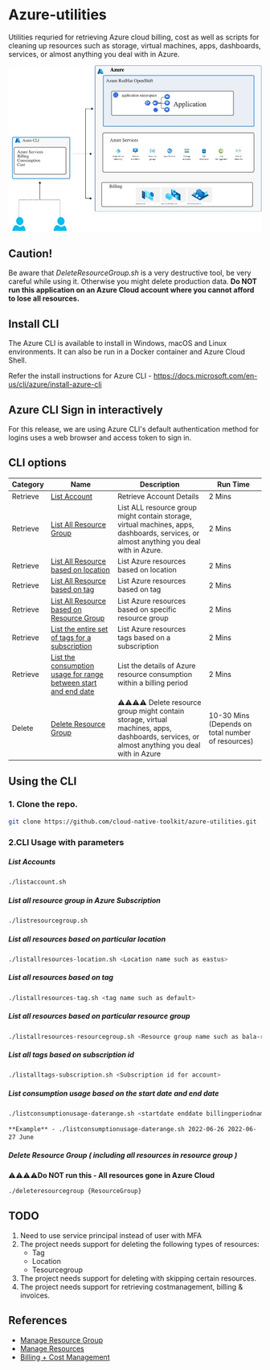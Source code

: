 # Azure-utilities
Utilities requried for retrieving Azure cloud billing, cost as well as scripts for cleaning up resources such as storage, virtual machines, apps, dashboards, services, or almost anything you deal with in Azure.

![Azure Cloud CLI](images/Azure-CLI-Azure%20-%20CLI.jpg)

## Caution!

Be aware that *DeleteResourceGroup.sh* is a very destructive tool, be very careful while using it. Otherwise you might delete production data. **Do NOT run this application on an Azure Cloud account where you cannot afford to lose all resources.**

## Install CLI 

The Azure CLI is available to install in Windows, macOS and Linux environments. It can also be run in a Docker container and Azure Cloud Shell.

Refer the install instructions for Azure CLI - https://docs.microsoft.com/en-us/cli/azure/install-azure-cli

## Azure CLI Sign in interactively
For this release, we are using Azure CLI's default authentication method for logins uses a web browser and access token to sign in.


## CLI options

| Category | Name                                                                       | Description          | Run Time |
|--------|----------------------------------------------------------------------------|----------------------|----------|
| Retrieve    | [List Account](./listaccount.sh)    | Retrieve Account Details       | 2 Mins   |
| Retrieve    | [List All Resource Group ](./listallresourcegroup.sh)    | List ALL resource group might contain storage, virtual machines, apps, dashboards, services, or almost anything you deal with in Azure.       | 2 Mins   |
| Retrieve    | [List All Resource based on location ](./listallresources-location.sh)    | List Azure resources based on location| 2 Mins   |
| Retrieve    | [List All Resource based on tag ](./listallresources-tag.sh)    | List Azure resources based on tag| 2 Mins   |
| Retrieve    | [List All Resource based on Resource Group ](./listallresources-resourcegroup.sh)    | List Azure resources based on specific resource group| 2 Mins   |
| Retrieve    | [List the entire set of tags for a subscription](./listalltags-subscription.sh)    | List Azure resources tags based on a subscription| 2 Mins   |
| Retrieve    | [List the consumption usage for range between start and end date](./listconsumptionusage-daterange.sh)    | List the details of Azure resource consumption within a billing period| 2 Mins   |
| Delete    | [Delete Resource Group](./deleteresourcegroup.sh) |⚠️⚠️⚠️⚠️ Delete resource group might contain storage, virtual machines, apps, dashboards, services, or almost anything you deal with in Azure | 10-30 Mins (Depends on total number of resources)  |

## Using the CLI

### 1. Clone the repo.

   ```bash
   git clone https://github.com/cloud-native-toolkit/azure-utilities.git
   ```


### 2.CLI Usage with parameters

   ##### List Accounts
   ```bash
   ./listaccount.sh
   ```

   ##### List all resource group in Azure Subscription
   ```bash
   ./listresourcegroup.sh
   ```

   ##### List all resources based on particular location
   ```bash
   ./listallresources-location.sh <Location name such as eastus>
   ```
   
   ##### List all resources based on tag
   ```bash
   ./listallresources-tag.sh <tag name such as default> 
   ```
   
   ##### List all resources based on particular resource group
   ```bash
   ./listallresources-resourcegroup.sh <Resource group name such as bala-rg>
   ```

   ##### List all tags based on subscription id
   ```bash
   ./listalltags-subscription.sh <Subscription id for account>
   ```

   ##### List consumption usage based on the start date and end date
   ```bash
   ./listconsumptionusage-daterange.sh <startdate enddate billingperiodname>
   ```
    **Example** - ./listconsumptionusage-daterange.sh 2022-06-26 2022-06-27 June
   
   ##### Delete Resource Group ( including all resources in resource group  )

   ⚠️⚠️⚠️⚠️**Do NOT run this - All resources gone in Azure Cloud**

   ```bash
   ./deleteresourcegroup {ResourceGroup}
   ```
   
## TODO

1. Need to use service principal instead of user with MFA
2. The project needs support for deleting the following types of resources:
   - Tag
   - Location
   - Tesourcegroup
3. The project needs support for deleting with skipping certain resources.
4. The project needs support for retrieving costmanagement, billing & invoices.

## References
- [Manage Resource Group](https://docs.microsoft.com/en-us/azure/azure-resource-manager/management/manage-resource-groups-cli)
- [Manage Resources](https://docs.microsoft.com/en-us/azure/azure-resource-manager/management/manage-resources-cli)
- [Billing + Cost Management](https://docs.microsoft.com/en-us/cli/azure/service-page/azure%20cost%20management%20+%20billing?view=azure-cli-latest)